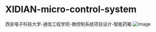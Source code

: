 # XIDIAN-micro-control-system
西安电子科技大学-通信工程学院-微控制系统项目设计-智能药箱
![image](https://github.com/COFFEEOfficial/XIDIAN-micro-control-system/assets/102282348/18a5172d-686b-4bec-89ba-090bcd68fee7)
